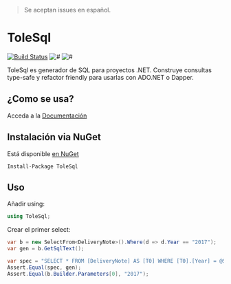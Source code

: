 > Se aceptan issues en español.

# ToleSql

[![Build Status](https://travis-ci.org/tolemac/ToleSql.svg)](https://travis-ci.org/tolemac/ToleSql)
![#](https://img.shields.io/nuget/vpre/tolesql.svg?style=flat)
![#](https://img.shields.io/nuget/v/tolesql.svg?style=flat)

ToleSql es generador de SQL para proyectos .NET.
Construye consultas type-safe y refactor friendly para usarlas con ADO.NET o Dapper.

## ¿Como se usa?
Acceda a la [Documentación](./docs/es/home-es.md)

## Instalación via NuGet

Está disponible [en NuGet](https://www.nuget.org/packages/ToleSql/)

````
Install-Package ToleSql
````

## Uso

Añadir using:
```` csharp
using ToleSql;
````

Crear el primer select:

```` csharp
var b = new SelectFrom<DeliveryNote>().Where(d => d.Year == "2017");
var gen = b.GetSqlText();

var spec = "SELECT * FROM [DeliveryNote] AS [T0] WHERE [T0].[Year] = @SqlParam0";
Assert.Equal(spec, gen);
Assert.Equal(b.Builder.Parameters[0], "2017");
````
